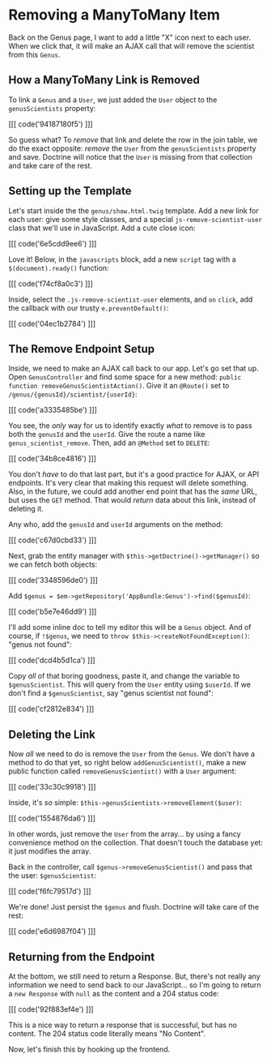 # Removing a ManyToMany Item

Back on the Genus page, I want to add a little "X" icon next to each user. When
we click that, it will make an AJAX call that will remove the scientist from
this `Genus`.

## How a ManyToMany Link is Removed

To link a `Genus` and a `User`, we just added the `User` object to the `genusScientists`
property:

[[[ code('94187180f5') ]]]

So guess what? To *remove* that link and delete the row in the join table, we do
the exact opposite: *remove* the `User` from the `genusScientists` property and
save. Doctrine will notice that the `User` is missing from that collection and
take care of the rest.

## Setting up the Template

Let's start inside the the `genus/show.html.twig` template. Add a new link for
each user: give some style classes, and a special `js-remove-scientist-user`
class that we'll use in JavaScript. Add a cute close icon:

[[[ code('6e5cdd9ee6') ]]]

Love it! Below, in the `javascripts` block, add a new `script` tag with a
`$(document).ready()` function:

[[[ code('f74cf8a0c3') ]]]

Inside, select the `.js-remove-scientist-user` elements, and `on` `click`,
add the callback with our trusty `e.preventDefault()`:

[[[ code('04ec1b2784') ]]]

## The Remove Endpoint Setup

Inside, we need to make an AJAX call back to our app. Let's go set that up.
Open `GenusController` and find some space for a new method:
`public function removeGenusScientistAction()`. Give it an `@Route()` set to
`/genus/{genusId}/scientist/{userId}`:

[[[ code('a3335485be') ]]]

You see, the *only* way for us to identify exactly *what* to remove is to pass both
the `genusId` and the `userId`. Give the route a name like `genus_scientist_remove`.
Then, add an `@Method` set to `DELETE`:

[[[ code('34b8ce4816') ]]]

You don't *have* to do that last part, but it's a good practice for AJAX, or API
endpoints. It's very clear that making this request will delete something. Also,
in the future, we could add another end point that has the *same* URL, but uses
the `GET` method. That would *return* data about this link, instead of deleting it.

Any who, add the `genusId` and `userId` arguments on the method:

[[[ code('c67d0cbd33') ]]]

Next, grab the entity manager with `$this->getDoctrine()->getManager()` so we can
fetch both objects:

[[[ code('3348596de0') ]]]

Add `$genus = $em->getRepository('AppBundle:Genus')->find($genusId)`:

[[[ code('b5e7e46dd9') ]]]

I'll add some inline doc to tell my editor this will be a `Genus` object. And of
course, if `!$genus`, we need to `throw $this->createNotFoundException()`: "genus
not found":

[[[ code('dcd4b5d1ca') ]]]

Copy *all* of that boring goodness, paste it, and change the variable to `$genusScientist`.
This will query from the `User` entity using `$userId`. If we don't find a `$genusScientist`,
say "genus scientist not found":

[[[ code('cf2812e834') ]]]

## Deleting the Link

Now *all* we need to do is remove the `User` from the `Genus`. We don't have a method
to do that yet, so right below `addGenusScientist()`, make a new public function
called `removeGenusScientist()` with a `User` argument:

[[[ code('33c30c9918') ]]]

Inside, it's *so* simple: `$this->genusScientists->removeElement($user)`:

[[[ code('1554876da6') ]]]

In other words, just remove the `User` from the array... by using a fancy convenience
method on the collection. That doesn't touch the database yet: it just modifies the array.

Back in the controller, call `$genus->removeGenusScientist()` and pass that the
user: `$genusScientist`:

[[[ code('f6fc79517d') ]]]

We're done! Just persist the `$genus` and flush. Doctrine will take care of the
rest:

[[[ code('e6d6987f04') ]]]

## Returning from the Endpoint

At the bottom, we still need to return a Response. But, there's not really any information
we need to send back to our JavaScript... so I'm going to return a `new Response`
with `null` as the content and a 204 status code:

[[[ code('92f883ef4e') ]]]

This is a nice way to return a response that is successful, but has no content.
The 204 status code literally means "No Content".

Now, let's finish this by hooking up the frontend.
